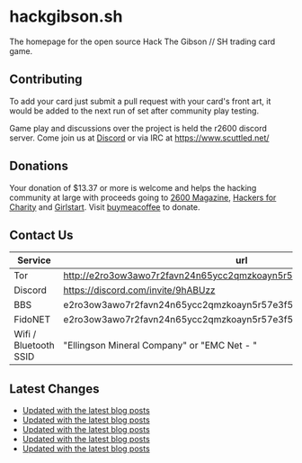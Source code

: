 # hackgibson.sh
The homepage for the open source Hack The Gibson // SH trading card game.


## Contributing

To add your card just submit a pull request with your card's front art, it would be added to the next run of set after community play testing.

Game play and discussions over the project is held the r2600 discord server. Come join us at [Discord](https://discord.com/invite/9hABUzz) or via IRC at https://www.scuttled.net/


## Donations

Your donation of $13.37 or more is welcome and helps the hacking community at large with proceeds going to [2600 Magazine](https://2600.com/), [Hackers for Charity](https://hackersforcharity.org) and [Girlstart](https://girlstart.org).  Visit [buymeacoffee](https://www.buymeacoffee.com/hackgibson.sh) to donate.


## Contact Us

Service | url
-|-
Tor | http://e2ro3ow3awo7r2favn24n65ycc2qmzkoayn5r57e3f56nvjwdcgg32ad.onion
Discord | https://discord.com/invite/9hABUzz
BBS | e2ro3ow3awo7r2favn24n65ycc2qmzkoayn5r57e3f56nvjwdcgg32ad.onion:23
FidoNET | e2ro3ow3awo7r2favn24n65ycc2qmzkoayn5r57e3f56nvjwdcgg32ad.onion:24554
Wifi / Bluetooth SSID | "Ellingson Mineral Company" or "EMC Net - <fidonet address>"

## Latest Changes
<!-- BLOG-POST-LIST:START -->
- [Updated with the latest blog posts](https://github.com/DFW2600/hackgibson.sh/commit/65b896b34a3e76f226ebba6d0285c636cb754f7f)
- [Updated with the latest blog posts](https://github.com/DFW2600/hackgibson.sh/commit/cd7efe2dbef0098227593975f6a98a1f7b196388)
- [Updated with the latest blog posts](https://github.com/DFW2600/hackgibson.sh/commit/1613b319fa59f5c11cb671f1b7c6af7ccfee3371)
- [Updated with the latest blog posts](https://github.com/DFW2600/hackgibson.sh/commit/b73a635829ceccc330b7fbd381a1db23401e81d4)
- [Updated with the latest blog posts](https://github.com/DFW2600/hackgibson.sh/commit/9fc6f32ec607242d374c1b26b9c14e6440d2a901)
<!-- BLOG-POST-LIST:END -->

